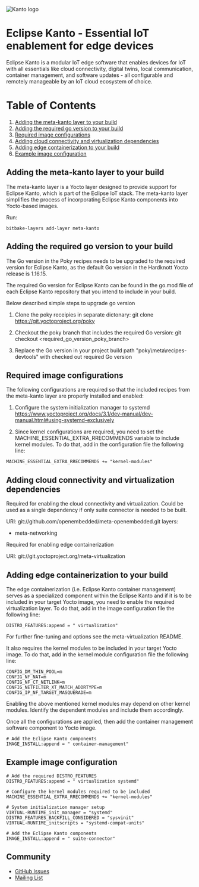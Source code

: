 ![Kanto logo](https://github.com/eclipse-kanto/kanto/raw/main/logo/kanto.svg)

# Eclipse Kanto - Essential IoT enablement for edge devices

Eclipse Kanto is a modular IoT edge software that enables devices for IoT with
all essentials like cloud connectivity, digital twins, local communication,
container management, and software updates - all configurable and remotely
manageable by an IoT cloud ecosystem of choice.

# Table of Contents
1. [Adding the meta-kanto layer to your build](#adding-the-meta-kanto-layer-to-your-build)
2. [Adding the required go version to your build](#adding-the-required-go-version-to-your-build)
3. [Required image configurations](#required-image-configurations)
4. [Adding cloud connectivity and virtualization dependencies](#adding-cloud-connectivity-and-virtualization-dependencies)
5. [Adding edge containerization to your build](#adding-edge-containerization-to-your-build)
6. [Example image configuration](#example-image-configuration)

## Adding the meta-kanto layer to your build

The meta-kanto layer is a Yocto layer designed to provide support for Eclipse Kanto,
which is part of the Eclipse IoT stack. The meta-kanto layer simplifies the process
of incorporating Eclipse Kanto components into Yocto-based images.

Run: 
```
bitbake-layers add-layer meta-kanto
```

## Adding the required go version to your build

The Go version in the Poky recipes needs to be upgraded to the required version for Eclipse Kanto,
as the default Go version in the Hardknott Yocto release is 1.16.15.

The required Go version for Eclipse Kanto can be found in the go.mod file of each Eclipse Kanto
repository that you intend to include in your build.

Below described simple steps to upgrade go version

1. Clone the poky receipies in separate dictonary: 
    git clone https://git.yoctoproject.org/poky

2. Checkout the poky branch that includes the required Go version:
    git checkout <required_go_version_poky_branch>

3. Replace the Go version in your project build path "poky\meta\recipes-devtools" with
   checked out required Go version


## Required image configurations

The following configurations are required so that the included recipes from
the meta-kanto layer are properly installed and enabled:

1. Configure the system initialization manager to systemd
https://www.yoctoproject.org/docs/3.1/dev-manual/dev-manual.html#using-systemd-exclusively


2. Since kernel configurations are required,
you need to set the MACHINE_ESSENTIAL_EXTRA_RRECOMMENDS variable to include kernel modules.
To do that, add in the configuration file the following line:

```
MACHINE_ESSENTIAL_EXTRA_RRECOMMENDS += "kernel-modules"
```

## Adding cloud connectivity and virtualization dependencies

  Required for enabling the cloud connectivity and virtualization.
  Could be used as a single dependency if only suite connector
  is needed to be built.

  URI: git://github.com/openembedded/meta-openembedded.git layers:
* meta-networking

Required for enabling edge containerization

URI: git://git.yoctoproject.org/meta-virtualization


## Adding edge containerization to your build

The edge containerization (i.e. Eclipse Kanto container management) serves as a
specialized component within the Eclipse Kanto and if it is to be included in your
target Yocto image, you need to enable the required virtualization layer.
To do that, add in the image configuration file the following line:

    DISTRO_FEATURES:append = " virtualization"

For further fine-tuning and options see the meta-virtualization README.

It also requires the kernel modules to be included in your target Yocto image.
To do that, add in the kernel module configuration file the following line:

    CONFIG_DM_THIN_POOL=m
    CONFIG_NF_NAT=m
    CONFIG_NF_CT_NETLINK=m
    CONFIG_NETFILTER_XT_MATCH_ADDRTYPE=m
    CONFIG_IP_NF_TARGET_MASQUERADE=m

Enabling the above mentioned kernel modules may depend on other kernel modules.
Identify the dependent modules and include them accordingly.

Once all the configurations are applied, then add the container management
software component to Yocto image.

```
# Add the Eclipse Kanto components
IMAGE_INSTALL:append = " container-management"
```


## Example image configuration

```
# Add the required DISTRO_FEATURES
DISTRO_FEATURES:append = " virtualization systemd"

# Configure the kernel modules required to be included
MACHINE_ESSENTIAL_EXTRA_RRECOMMENDS += "kernel-modules"

# System initialization manager setup
VIRTUAL-RUNTIME_init_manager = "systemd"
DISTRO_FEATURES_BACKFILL_CONSIDERED = "sysvinit"
VIRTUAL-RUNTIME_initscripts = "systemd-compat-units"

# Add the Eclipse Kanto components
IMAGE_INSTALL:append = " suite-connector"
```

## Community

* [GitHub Issues](https://github.com/eclipse-kanto/meta-kanto/issues)
* [Mailing List](https://accounts.eclipse.org/mailing-list/kanto-dev)
